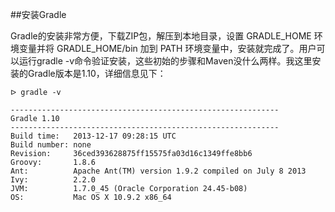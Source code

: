 ##安装Gradle

Gradle的安装非常方便，下载ZIP包，解压到本地目录，设置 GRADLE_HOME 环境变量并将 GRADLE_HOME/bin 加到 PATH 环境变量中，安装就完成了。用户可以运行gradle -v命令验证安装，这些初始的步骤和Maven没什么两样。我这里安装的Gradle版本是1.10，详细信息见下：

	ᐅ gradle -v

	------------------------------------------------------------
	Gradle 1.10
	------------------------------------------------------------
	Build time:   2013-12-17 09:28:15 UTC
	Build number: none
	Revision:     36ced393628875ff15575fa03d16c1349ffe8bb6
	Groovy:       1.8.6
	Ant:          Apache Ant(TM) version 1.9.2 compiled on July 8 2013
	Ivy:          2.2.0
	JVM:          1.7.0_45 (Oracle Corporation 24.45-b08)
	OS:           Mac OS X 10.9.2 x86_64

